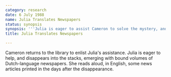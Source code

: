 ```yaml
---
category: research
date: 6 July 1988
name: Julia Translates Newspapers
status: synopsis
synopsis: '''Julia is eager to assist Cameron to solve the mystery, and sight-tranlates Dutch-language newspaper articles printed in the days after the disappearance.'''
title: Julia Translates Newspapers

---
```



Cameron returns to the library to enlist Julia's
assistance. Julia is eager to help, and disappears into the stacks,
emerging with bound volumes of Dutch-language newspapers. She reads
aloud, in English, some news articles printed in the days after the
disappearance.

